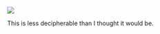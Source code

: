 ![](https://db-feed.s3.amazonaws.com/legacy/Screen_Shot_2017-10-17_at_4_19_31_PM-1508271659073.png)

This is less decipherable than I thought it would be.
